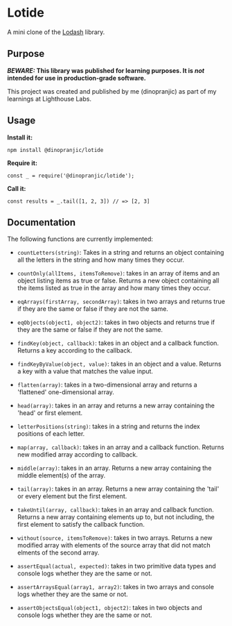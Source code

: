 # Lotide

A mini clone of the [Lodash](https://lodash.com) library.

## Purpose

**_BEWARE:_ This library was published for learning purposes. It is _not_ intended for use in production-grade software.**

This project was created and published by me (dinopranjic) as part of my learnings at Lighthouse Labs. 

## Usage

**Install it:**

`npm install @dinopranjic/lotide`

**Require it:**

`const _ = require('@dinopranjic/lotide');`

**Call it:**

`const results = _.tail([1, 2, 3]) // => [2, 3]`

## Documentation

The following functions are currently implemented:

* `countLetters(string)`: Takes in a string and returns an object containing all the letters in the string and how many times they occur.

* `countOnly(allItems, itemsToRemove)`: takes in an array of items and an object listing items as true or false. Returns a new object containing all the items listed as true in the array and how many times they occur.

* `eqArrays(firstArray, secondArray)`: takes in two arrays and returns true if they are the same or false if they are not the same. 

* `eqObjects(object1, object2)`: takes in two objects and returns true if they are the same or false if they are not the same.

* `findKey(object, callback)`: takes in an object and a callback function. Returns a key according to the callback.

* `findKeyByValue(object, value)`: takes in an object and a value. Returns a key with a value that matches the value input.

* `flatten(array)`: takes in a two-dimensional array and returns a 'flattened' one-dimensional array.

* `head(array)`: takes in an array and returns a new array containing the 'head' or first element.

* `letterPositions(string)`: takes in a string and returns the index positions of each letter. 

* `map(array, callback)`: takes in an array and a callback function. Returns new modified array according to callback.

* `middle(array)`: takes in an array. Returns a new array containing the middle element(s) of the array.

* `tail(array)`: takes in an array. Returns a new array containing the 'tail' or every element but the first element.

* `takeUntil(array, callback)`: takes in an array and callback function. Returns a new array containing elements up to, but not including, the first element to satisfy the callback function. 

* `without(source, itemsToRemove)`: takes in two arrays. Returns a new modified array with elements of the source array that did not match elments of the second array.

* `assertEqual(actual, expected)`: takes in two primitive data types and console logs whether they are the same or not.

* `assertArraysEqual(array1, array2)`: takes in two arrays and console logs whether they are the same or not.

* `assertObjectsEqual(object1, object2)`: takes in two objects and console logs whether they are the same or not.